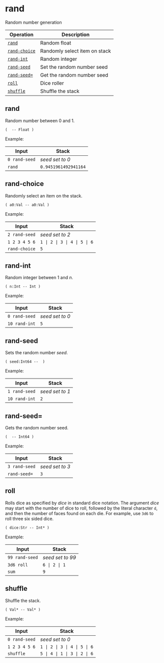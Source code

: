 <!-- Document generated by "gen-doc"; DO NOT EDIT -->
# rand

Random number generation

| Operation              | Description
|------------------------|---------------
| [`rand`](#rand)        | Random float
| [`rand-choice`](#rand-choice) | Randomly select item on stack
| [`rand-int`](#rand-int) | Random integer
| [`rand-seed`](#rand-seed) | Set the random number seed
| [`rand-seed=`](#rand-seed=) | Get the random number seed
| [`roll`](#roll)        | Dice roller
| [`shuffle`](#shuffle)  | Shuffle the stack


## rand

Random number between 0 and 1.

```
(  -- Float )
```

Example:

<!-- test: rand -->

| Input         | Stack
|---------------|---------------
| `0 rand-seed` | *seed set to 0*
| `rand       ` | `0.9451961492941164`

## rand-choice

Randomly select an item on the stack.

```
( a0:Val -- a0:Val )
```

Example:

<!-- test: rand-choice -->

| Input         | Stack
|---------------|---------------
| `2 rand-seed` | *seed set to 2*
| `1 2 3 4 5 6` | `1 \| 2 \| 3 \| 4 \| 5 \| 6`
| `rand-choice` | `5`

## rand-int

Random integer between 1 and *n*.

```
( n:Int -- Int )
```

Example:

<!-- test: rand-int -->

| Input         | Stack
|---------------|---------------
| `0 rand-seed` | *seed set to 0*
| `10 rand-int` | `5`

## rand-seed

Sets the random number *seed*.

```
( seed:Int64 --  )
```

Example:

<!-- test: rand-seed -->

| Input         | Stack
|---------------|---------------
| `1 rand-seed` | *seed set to 1*
| `10 rand-int` | `2`

## rand-seed=

Gets the random number seed.

```
(  -- Int64 )
```

Example:

<!-- test: rand-seed= -->

| Input         | Stack
|---------------|---------------
| `3 rand-seed` | *seed set to 3*
| `rand-seed= ` | `3`

## roll

Rolls dice as specified by *dice* in standard dice notation. The argument
*dice* may start with the number of dice to roll, followed by the literal
character `d`, and then the number of faces found on each die. For example,
use `3d6` to roll three six sided dice.

```
( dice:Str -- Int* )
```

Example:

<!-- test: roll -->

| Input          | Stack
|----------------|---------------
| `99 rand-seed` | *seed set to 99*
| `3d6 roll    ` | `6 \| 2 \| 1`
| `sum         ` | `9`

## shuffle

Shuffle the stack.

```
( Val* -- Val* )
```

Example:

<!-- test: shuffle -->

| Input         | Stack
|---------------|---------------
| `0 rand-seed` | *seed set to 0*
| `1 2 3 4 5 6` | `1 \| 2 \| 3 \| 4 \| 5 \| 6`
| `shuffle    ` | `5 \| 4 \| 1 \| 3 \| 2 \| 6`
